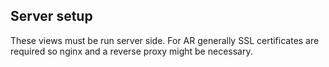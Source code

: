 ## Server setup
These views must be run server side. For AR generally SSL certificates are required so nginx and a reverse proxy might be necessary. 
